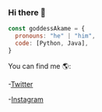### Hi there 👋

```js
const goddessAkame = {
  pronouns: "he" | "him",
  code: [Python, Java],
}
```

You can find me 🌎:

-[Twitter](https://twitter.com/mrx_unknw)

-[Instagram](https://instagram.com/akame.py)

<!--
**goddessAkame/goddessAkame** is a ✨ _special_ ✨ repository because its `README.md` (this file) appears on your GitHub profile.

Here are some ideas to get you started:

- 🔭 I’m currently working on ...
- 🌱 I’m currently learning ...
- 👯 I’m looking to collaborate on ...
- 🤔 I’m looking for help with ...
- 💬 Ask me about ...
- 📫 How to reach me: ...
- 😄 Pronouns: ...
- ⚡ Fun fact: ...
-->
